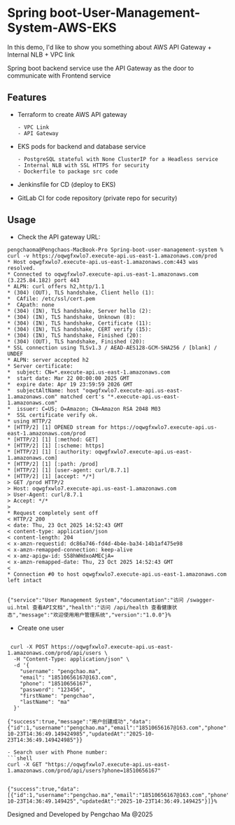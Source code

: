 # Spring boot-User-Management-System-AWS-EKS

In this demo, I'd like to show you something about AWS API Gateway + Internal NLB + VPC link

Spring boot backend service use the API Gateway as the door to communicate with Frontend service

## Features

- Terraform to create AWS API gateway

      - VPC Link
      - API Gateway

- EKS pods for backend and database service

      - PostgreSQL stateful with None ClusterIP for a Headless service
      - Internal NLB with SSL HTTPS for security
      - Dockerfile to package src code 

- Jenkinsfile for CD (deploy to EKS) 

- GitLab CI for code repository (private repo for security)

## Usage

- Check the API gateway URL:
```shell
pengchaoma@Pengchaos-MacBook-Pro Spring-boot-user-management-system % curl -v https://oqwgfxwlo7.execute-api.us-east-1.amazonaws.com/prod
* Host oqwgfxwlo7.execute-api.us-east-1.amazonaws.com:443 was resolved.
* Connected to oqwgfxwlo7.execute-api.us-east-1.amazonaws.com (3.225.84.182) port 443
* ALPN: curl offers h2,http/1.1
* (304) (OUT), TLS handshake, Client hello (1):
*  CAfile: /etc/ssl/cert.pem
*  CApath: none
* (304) (IN), TLS handshake, Server hello (2):
* (304) (IN), TLS handshake, Unknown (8):
* (304) (IN), TLS handshake, Certificate (11):
* (304) (IN), TLS handshake, CERT verify (15):
* (304) (IN), TLS handshake, Finished (20):
* (304) (OUT), TLS handshake, Finished (20):
* SSL connection using TLSv1.3 / AEAD-AES128-GCM-SHA256 / [blank] / UNDEF
* ALPN: server accepted h2
* Server certificate:
*  subject: CN=*.execute-api.us-east-1.amazonaws.com
*  start date: Mar 22 00:00:00 2025 GMT
*  expire date: Apr 19 23:59:59 2026 GMT
*  subjectAltName: host "oqwgfxwlo7.execute-api.us-east-1.amazonaws.com" matched cert's "*.execute-api.us-east-1.amazonaws.com"
*  issuer: C=US; O=Amazon; CN=Amazon RSA 2048 M03
*  SSL certificate verify ok.
* using HTTP/2
* [HTTP/2] [1] OPENED stream for https://oqwgfxwlo7.execute-api.us-east-1.amazonaws.com/prod
* [HTTP/2] [1] [:method: GET]
* [HTTP/2] [1] [:scheme: https]
* [HTTP/2] [1] [:authority: oqwgfxwlo7.execute-api.us-east-1.amazonaws.com]
* [HTTP/2] [1] [:path: /prod]
* [HTTP/2] [1] [user-agent: curl/8.7.1]
* [HTTP/2] [1] [accept: */*]
> GET /prod HTTP/2
> Host: oqwgfxwlo7.execute-api.us-east-1.amazonaws.com
> User-Agent: curl/8.7.1
> Accept: */*
> 
* Request completely sent off
< HTTP/2 200 
< date: Thu, 23 Oct 2025 14:52:43 GMT
< content-type: application/json
< content-length: 204
< x-amzn-requestid: dc86a746-fd4d-4b4e-ba34-14b1af475e98
< x-amzn-remapped-connection: keep-alive
< x-amz-apigw-id: S58hWHdxoAMECjA=
< x-amzn-remapped-date: Thu, 23 Oct 2025 14:52:43 GMT
< 
* Connection #0 to host oqwgfxwlo7.execute-api.us-east-1.amazonaws.com left intact


{"service":"User Management System","documentation":"访问 /swagger-ui.html 查看API文档","health":"访问 /api/health 查看健康状态","message":"欢迎使用用户管理系统","version":"1.0.0"}%                                                                                                           
```
- Create one user
```shell

 curl -X POST https://oqwgfxwlo7.execute-api.us-east-1.amazonaws.com/prod/api/users \
  -H "Content-Type: application/json" \
  -d '{
    "username": "pengchao.ma",
    "email": "18510656167@163.com",
    "phone": "18510656167",
    "password": "123456",
    "firstName": "pengchao",
    "lastName": "ma"
  }'

{"success":true,"message":"用户创建成功","data":{"id":1,"username":"pengchao.ma","email":"18510656167@163.com","phone":"18510656167","department":null,"position":null,"createdAt":"2025-10-23T14:36:49.149424985","updatedAt":"2025-10-23T14:36:49.149424985"}}

- Search user with Phone number:
```shell
curl -X GET "https://oqwgfxwlo7.execute-api.us-east-1.amazonaws.com/prod/api/users?phone=18510656167"


{"success":true,"data":[{"id":1,"username":"pengchao.ma","email":"18510656167@163.com","phone":"18510656167","department":null,"position":null,"createdAt":"2025-10-23T14:36:49.149425","updatedAt":"2025-10-23T14:36:49.149425"}]}% 
```

Designed and Developed by Pengchao Ma @2025
